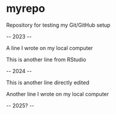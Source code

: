 # myrepo

Repository for testing my Git/GitHub setup

-- 2023 --

A line I wrote on my local computer

This is another line from RStudio

-- 2024 --

This is another line directly edited

Another line I wrote on my local computer

-- 2025? --

